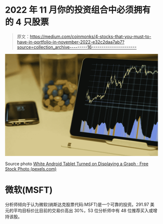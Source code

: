 # 2022 年 11 月你的投资组合中必须拥有的 4 只股票

> 原文：<https://medium.com/coinmonks/4-stocks-that-you-must-to-have-in-portfolio-in-november-2022-e32c2daa7ab7?source=collection_archive---------16----------------------->

![](img/b85c8d433a28e12fe9123b1801dc878b.png)

Source photo [White Android Tablet Turned on Displaying a Graph · Free Stock Photo (pexels.com)](https://www.pexels.com/photo/white-android-tablet-turned-on-displaying-a-graph-186464/)

# 微软(MSFT)

分析师倾向于认为微软(纳斯达克股票代码:MSFT)是一个可靠的投资。291.97 美元的平均目标价比目前的交易价高出 30%，53 位分析师中有 48 位推荐买入或增持该股。